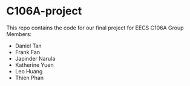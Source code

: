 # C106A-project
This repo contains the code for our final project for EECS C106A
Group Members:
- Daniel Tan
- Frank Fan
- Japinder Narula
- Katherine Yuen
- Leo Huang
- Thien Phan
